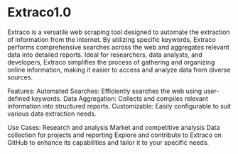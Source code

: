 # Extraco1.0
Extraco is a versatile web scraping tool designed to automate the extraction of information from the internet. By utilizing specific keywords, Extraco performs comprehensive searches across the web and aggregates relevant data into detailed reports. Ideal for researchers, data analysts, and developers, Extraco simplifies the process of gathering and organizing online information, making it easier to access and analyze data from diverse sources.

Features:
Automated Searches: Efficiently searches the web using user-defined keywords.
Data Aggregation: Collects and compiles relevant information into structured reports.
Customizable: Easily configurable to suit various data extraction needs.

Use Cases:
Research and analysis
Market and competitive analysis
Data collection for projects and reporting
Explore and contribute to Extraco on GitHub to enhance its capabilities and tailor it to your specific needs.
